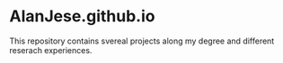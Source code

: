 # AlanJese.github.io
This repository contains svereal projects along my degree and different reserach experiences.
